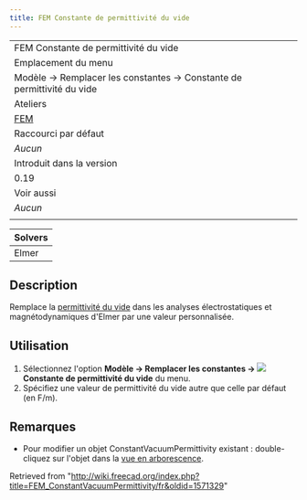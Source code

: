 ```yaml
---
title: FEM Constante de permittivité du vide
---
```

|  |
| --- |
| FEM Constante de permittivité du vide |
| Emplacement du menu |
| Modèle → Remplacer les constantes → Constante de permittivité du vide |
| Ateliers |
| [FEM](/FEM_Workbench/fr "FEM Workbench/fr") |
| Raccourci par défaut |
| *Aucun* |
| Introduit dans la version |
| 0.19 |
| Voir aussi |
| *Aucun* |
|  |

| Solvers |
| --- |
| Elmer |

## Description

Remplace la [permittivité du vide](https://fr.wikipedia.org/wiki/Permittivit%C3%A9_du_vide) dans les analyses électrostatiques et magnétodynamiques d'Elmer par une valeur personnalisée.

## Utilisation

1. Sélectionnez l'option **Modèle → Remplacer les constantes → ![](/images/FEM_ConstantVacuumPermittivity.svg) Constante de permittivité du vide** du menu.
2. Spécifiez une valeur de permittivité du vide autre que celle par défaut (en F/m).

## Remarques

* Pour modifier un objet ConstantVacuumPermittivity existant : double-cliquez sur l'objet dans la [vue en arborescence](/Tree_view/fr "Tree view/fr").

Retrieved from "<http://wiki.freecad.org/index.php?title=FEM_ConstantVacuumPermittivity/fr&oldid=1571329>"